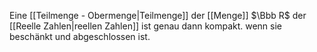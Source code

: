 Eine [[Teilmenge - Obermenge|Teilmenge]] der [[Menge]] $\Bbb R$ der [[Reelle Zahlen|reellen Zahlen]] ist genau dann kompakt. wenn sie beschänkt und abgeschlossen ist.